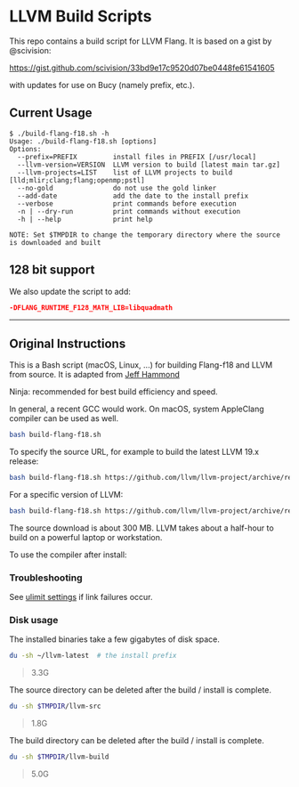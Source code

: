 # LLVM Build Scripts

This repo contains a build script for LLVM Flang. It is based on a gist by
@scivision:

https://gist.github.com/scivision/33bd9e17c9520d07be0448fe61541605

with updates for use on Bucy (namely prefix, etc.).

## Current Usage

```
$ ./build-flang-f18.sh -h
Usage: ./build-flang-f18.sh [options]
Options:
  --prefix=PREFIX         install files in PREFIX [/usr/local]
  --llvm-version=VERSION  LLVM version to build [latest main tar.gz]
  --llvm-projects=LIST    list of LLVM projects to build [lld;mlir;clang;flang;openmp;pstl]
  --no-gold               do not use the gold linker
  --add-date              add the date to the install prefix
  --verbose               print commands before execution
  -n | --dry-run          print commands without execution
  -h | --help             print help

NOTE: Set $TMPDIR to change the temporary directory where the source is downloaded and built
```

## 128 bit support

We also update the script to add:

```cmake
-DFLANG_RUNTIME_F128_MATH_LIB=libquadmath
```


---

## Original Instructions

This is a Bash script (macOS, Linux, ...) for building Flang-f18 and LLVM from source.
It is adapted from [Jeff Hammond](https://github.com/jeffhammond/HPCInfo/blob/master/buildscripts/llvm-git.sh)

Ninja: recommended for best build efficiency and speed.

In general, a recent GCC would work.
On macOS, system AppleClang compiler can be used as well.

```sh
bash build-flang-f18.sh
```

To specify the source URL, for example to build the latest LLVM 19.x release:

```sh
bash build-flang-f18.sh https://github.com/llvm/llvm-project/archive/refs/heads/release/19.x.zip
```

For a specific version of LLVM:

```sh
bash build-flang-f18.sh https://github.com/llvm/llvm-project/archive/refs/tags/llvmorg-19.1.0-rc1.zip
```

The source download is about 300 MB.
LLVM takes about a half-hour to build on a powerful laptop or workstation.

To use the compiler after install:

### Troubleshooting

See [ulimit settings](https://gist.github.com/scivision/33bd9e17c9520d07be0448fe61541605?permalink_comment_id=5048103#gistcomment-5048103) if link failures occur.

### Disk usage

The installed binaries take a few gigabytes of disk space.

```sh
du -sh ~/llvm-latest  # the install prefix
```

> 3.3G

The source directory can be deleted after the build / install is complete.

```sh
du -sh $TMPDIR/llvm-src
```

> 1.8G

The build directory can be deleted after the build / install is complete.

```sh
du -sh $TMPDIR/llvm-build
```

> 5.0G

